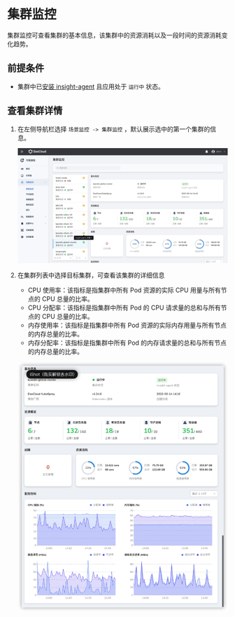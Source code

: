 # 集群监控

集群监控可查看集群的基本信息，该集群中的资源消耗以及一段时间的资源消耗变化趋势。

## 前提条件

- 集群中已[安装 insight-agent](../../06UserGuide/01quickstart/installagent.md) 且应用处于 `运行中` 状态。


## 查看集群详情

1. 在左侧导航栏选择 `场景监控 -> 集群监控` ，默认展示选中的第一个集群的信息。

    ![容器监控](../../images/cluster01.png)

2. 在集群列表中选择目标集群，可查看该集群的详细信息

    - CPU 使用率：该指标是指集群中所有 Pod 资源的实际 CPU 用量与所有节点的 CPU 总量的比率。
    - CPU 分配率：该指标是指集群中所有 Pod 的 CPU 请求量的总和与所有节点的 CPU 总量的比率。
    - 内存使用率：该指标是指集群中所有 Pod 资源的实际内存用量与所有节点的内存总量的比率。
    - 内存分配率：该指标是指集群中所有 Pod 的内存请求量的总和与所有节点的内存总量的比率。

    ![容器监控](../../images/cluster02.png)